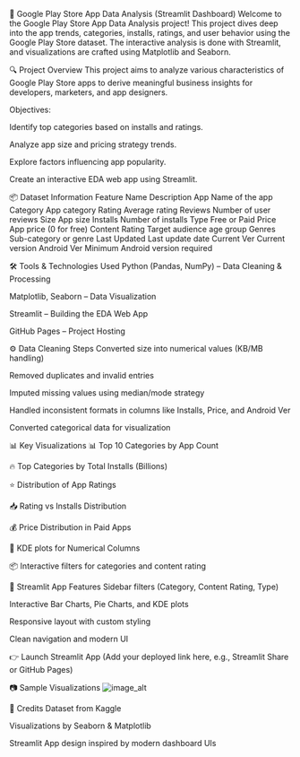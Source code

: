 
📱 Google Play Store App Data Analysis (Streamlit Dashboard)
Welcome to the Google Play Store App Data Analysis project!
This project dives deep into the app trends, categories, installs, ratings, and user behavior using the Google Play Store dataset. The interactive analysis is done with Streamlit, and visualizations are crafted using Matplotlib and Seaborn.

🔍 Project Overview
This project aims to analyze various characteristics of Google Play Store apps to derive meaningful business insights for developers, marketers, and app designers.

Objectives:

Identify top categories based on installs and ratings.

Analyze app size and pricing strategy trends.

Explore factors influencing app popularity.

Create an interactive EDA web app using Streamlit.

📦 Dataset Information
Feature Name	Description
App	Name of the app
Category	App category
Rating	Average rating
Reviews	Number of user reviews
Size	App size
Installs	Number of installs
Type	Free or Paid
Price	App price (0 for free)
Content Rating	Target audience age group
Genres	Sub-category or genre
Last Updated	Last update date
Current Ver	Current version
Android Ver	Minimum Android version required

🛠️ Tools & Technologies Used
Python (Pandas, NumPy) – Data Cleaning & Processing

Matplotlib, Seaborn – Data Visualization

Streamlit – Building the EDA Web App

GitHub Pages – Project Hosting

⚙️ Data Cleaning Steps
Converted size into numerical values (KB/MB handling)

Removed duplicates and invalid entries

Imputed missing values using median/mode strategy

Handled inconsistent formats in columns like Installs, Price, and Android Ver

Converted categorical data for visualization

📊 Key Visualizations
📊 Top 10 Categories by App Count

🔥 Top Categories by Total Installs (Billions)

⭐ Distribution of App Ratings

📥 Rating vs Installs Distribution

💰 Price Distribution in Paid Apps

🔎 KDE plots for Numerical Columns

📦 Interactive filters for categories and content rating

🚀 Streamlit App Features
Sidebar filters (Category, Content Rating, Type)

Interactive Bar Charts, Pie Charts, and KDE plots

Responsive layout with custom styling

Clean navigation and modern UI

👉 Launch Streamlit App (Add your deployed link here, e.g., Streamlit Share or GitHub Pages)
 
 
    
📷 Sample Visualizations
![image_alt]()

🤝 Credits
Dataset from Kaggle

Visualizations by Seaborn & Matplotlib

Streamlit App design inspired by modern dashboard UIs

